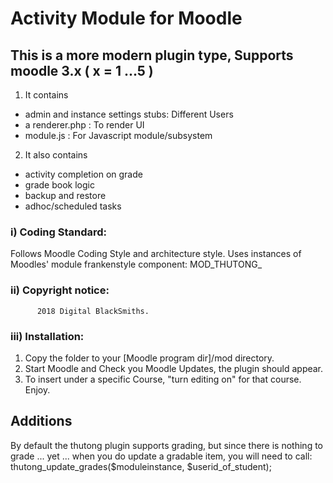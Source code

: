 # Activity Module for Moodle

## This is a more modern plugin type, Supports moodle 3.x ( x = 1 ...5 )
1. It contains 
  - admin and instance settings stubs: Different Users
  - a renderer.php : To render UI 
  - module.js : For Javascript module/subsystem 
2. It also contains 
  - activity completion on grade 
  - grade book logic 
  - backup and restore 
  - adhoc/scheduled tasks


### i) Coding Standard:
Follows Moodle Coding Style and architecture style.
Uses instances of Moodles' module frankenstyle component: MOD_THUTONG_

### ii) Copyright notice: 
          2018 Digital BlackSmiths.

### iii) Installation:
1. Copy the folder to your [Moodle program dir]/mod directory.
2. Start Moodle and Check you Moodle Updates, the plugin should appear.
3. To insert under a specific Course, "turn editing on" for that course. 
Enjoy.

## Additions
By default the thutong plugin supports grading, but since there is nothing to grade ... yet ... when you do update a gradable item, you will need to call: thutong_update_grades($moduleinstance, $userid_of_student);


